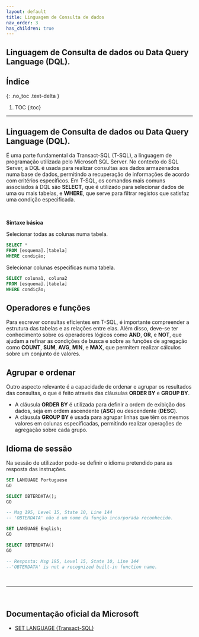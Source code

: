 ```yaml
---
layout: default
title: Linguagem de Consulta de dados
nav_order: 3
has_children: true
---
```


## Linguagem de Consulta de dados ou Data Query Language (DQL).

## Índice
{: .no_toc .text-delta }

1. TOC
{:toc}

---

## Linguagem de Consulta de dados ou Data Query Language (DQL).

É uma parte fundamental da Transact-SQL (T-SQL), a linguagem de programação utilizada pelo Microsoft SQL Server. No contexto do SQL Server, a DQL é usada para realizar consultas aos dados armazenados numa base de dados, permitindo a recuperação de informações de acordo com critérios específicos. Em T-SQL, os comandos mais comuns associados à DQL são **SELECT**, que é utilizado para selecionar dados de uma ou mais tabelas, e **WHERE**, que serve para filtrar registos que satisfaz uma condição especificada.

<br>

**Sintaxe básica**

Selecionar todas as colunas numa tabela.

```sql
SELECT * 
FROM [esquema].[tabela] 
WHERE condição;
```


Selecionar colunas especificas numa tabela.

```sql
SELECT coluna1, coluna2 
FROM [esquema].[tabela] 
WHERE condição;
```


## Operadores e funções

Para escrever consultas eficientes em T-SQL, é importante compreender a estrutura das tabelas e as relações entre elas. Além disso, deve-se ter conhecimento sobre os operadores lógicos como **AND**, **OR**, e **NOT**, que ajudam a refinar as condições de busca e sobre as funções de agregação como **COUNT**, **SUM**, **AVG**, **MIN**, e **MAX**, que permitem realizar cálculos sobre um conjunto de valores.

## Agrupar e ordenar

Outro aspecto relevante é a capacidade de ordenar e agrupar os resultados das consultas, o que é feito através das cláusulas **ORDER BY** e **GROUP BY**. 
- A cláusula **ORDER BY** é utilizada para definir a ordem de exibição dos dados, seja em ordem ascendente (**ASC**) ou descendente (**DESC**).
- A cláusula **GROUP BY** é usada para agrupar linhas que têm os mesmos valores em colunas especificadas, permitindo realizar operações de agregação sobre cada grupo.


## Idioma de sessão

Na sessão de utilizador pode-se definir o idioma pretendido para as resposta das instruções.

```sql
SET LANGUAGE Portuguese
GO

SELECT OBTERDATA();
GO

-- Msg 195, Level 15, State 10, Line 144
-- 'OBTERDATA' não é um nome da função incorporada reconhecido.

SET LANGUAGE English;
GO

SELECT OBTERDATA()
GO

-- Resposta: Msg 195, Level 15, State 10, Line 144
--'OBTERDATA' is not a recognized built-in function name.

```



<br>

---

<br>

##  Documentação oficial da Microsoft

- [SET LANGUAGE (Transact-SQL)](https://learn.microsoft.com/pt-br/sql/t-sql/statements/set-language-transact-sql)

